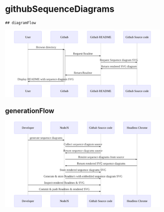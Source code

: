 # githubSequenceDiagrams
    ## diagramFlow
![Image of diagramFlow](./diagramFlow.svg?sanitize=true)
## generationFlow
![Image of generationFlow](./generationFlow.svg?sanitize=true)
